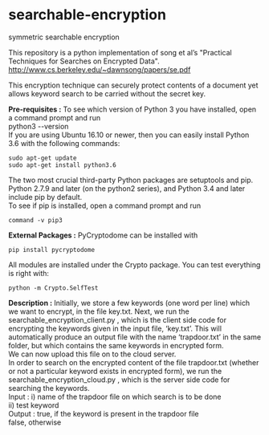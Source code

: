 # searchable-encryption
symmetric searchable encryption

This repository is a python implementation of song et al’s "Practical Techniques for Searches on Encrypted Data". http://www.cs.berkeley.edu/~dawnsong/papers/se.pdf

This encryption technique can securely protect contents of a document yet allows keyword search to be carried without the secret key.  

**Pre-requisites :**
To see which version of Python 3 you have installed, open a command prompt and run  
python3 --version  
If you are using Ubuntu 16.10 or newer, then you can easily install Python 3.6 with the following commands:  

    sudo apt-get update  
    sudo apt-get install python3.6  
The two most crucial third-party Python packages are setuptools and pip.  
Python 2.7.9 and later (on the python2 series), and Python 3.4 and later include pip by default.  
To see if pip is installed, open a command prompt and run  

    command -v pip3

**External Packages :**
PyCryptodome can be installed with 

    pip install pycryptodome  
  
All modules are installed under the Crypto package. You can test everything is right with:

    python -m Crypto.SelfTest
  
  
  
**Description :**
Initially, we store a few keywords (one word per line) which we want to encrypt, in the file key.txt. Next, we run the searchable_encryption_client.py , which is the client side code for encrypting the keywords given in the input file, ‘key.txt’. This will automatically produce an output file with the name ‘trapdoor.txt’ in the same folder, but which contains the same keywords in encrypted form.  
We can now upload this file on to the cloud server.  
In order to search on the encrypted content of the file trapdoor.txt (whether or not a particular keyword exists in encrypted form), we run the searchable_encryption_cloud.py , which is the server side code for searching the keywords.  
Input : i) name of the trapdoor file on which search is to be done  
        ii) test keyword  
Output : true, if the keyword is present in the trapdoor file  
         false, otherwise
